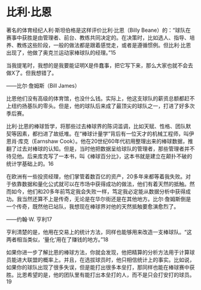 # 比利·比恩

著名的体育经纪人利·斯坦伯格是这样评价比利·比恩（Billy Beane）的：“球队在赛事中获胜是由管理者、前台、教练共同决定的。在决策时，比如选人、指导、培养、教练这些阶段，一般的做法都是跟着感觉走，或者是遵循惯例。但比利·比恩出现了，他做了奥克兰运动家棒球队的经理。”15

当我提笔时，我想的是我要能证明X是件蠢事，把它写下来，那么大家也就不会去做X了。但我想错了。

——比尔·詹姆斯（Bill James）

比恩他们没有高级的体育馆，也没什么钱。实际上，他这支球队的薪资总额都赶不上纽约扬基队的零头。但是，他的球队后来成了最顶尖的球队之一，打进了好多次季后赛。

比利·比恩的棒球哲学，将那些过去棒球界的陈词滥调，比如天赋、性格、团队默契等因素，都扫进了故纸堆。在“棒球计量学”背后有一位天才的机械工程师，叫伊恩肖·库克（Earnshaw Cook）。他在20世纪60年代初用整理出来的棒球数据，推翻了过去对棒球的认知。但是，当时他把数据呈给球队的管理者，那些管理者并不待见他。后来库克写了一本书，叫《棒球百分比》，这本书就是建立在颠扑不破的统计学基础上的。16

在欧洲有一些投资经理，他们掌管着数百亿的资产，20多年来都等着我失败。对于依靠数据和量化公式就可以在市场中获得成功的做法，他们有着天然的抵触。然而如今，他们和20多年前笃定我会失败一样，笃定我必定能从数据分析中获得成功。我当然还算不上是传奇，无论是在华尔街还是在其他地方。比尔·詹姆斯倒是一个传奇，既然他已站队，我想现在棒球界对他的天然抵触要愈演愈烈了。

——约翰·W. 亨利17

亨利清楚的是，他用在交易上的统计方法，同样也能够用来改造一支棒球队。“这两者相当类似，‘量化’用在了赚钱的地方。”18

如果你进一步了解比恩的棒球方法，你就会发现，他把精算的分析方法用于计算球员能进大联盟的概率上。并且，在选拔球员时，他只相信统计上的事实。比如说，如果你的球队出现了很多失误，但是能打出很多本垒打，那同样也能在棒球赛中获胜。比恩希望的是，他的团队里有能打出本垒打的人，而不是只会打安打的球员。19